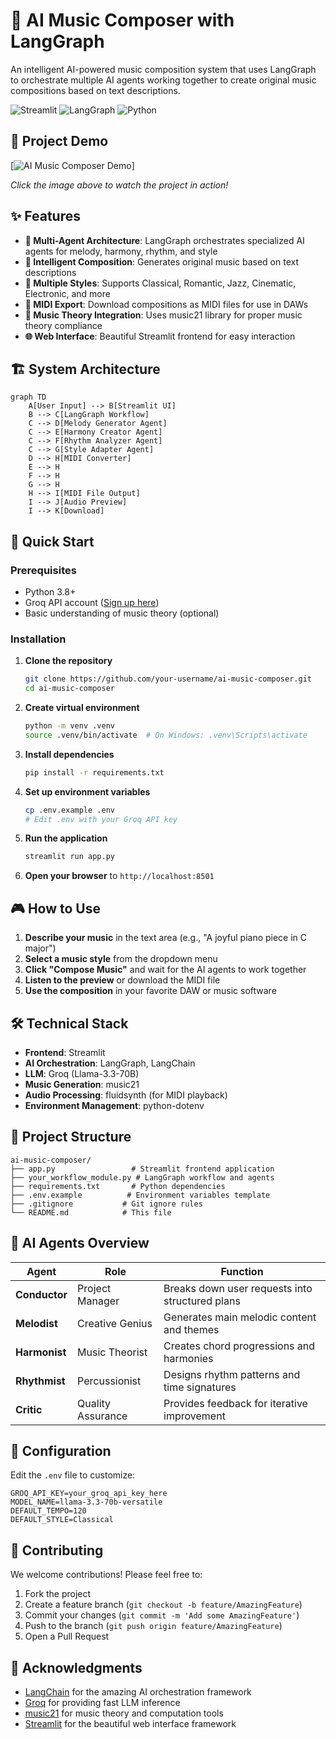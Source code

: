 # 🎵 AI Music Composer with LangGraph

An intelligent AI-powered music composition system that uses LangGraph to orchestrate multiple AI agents working together to create original music compositions based on text descriptions.

![Streamlit](https://img.shields.io/badge/Streamlit-FF4B4B?style=for-the-badge&logo=Streamlit&logoColor=white)
![LangGraph](https://img.shields.io/badge/LangGraph-000000?style=for-the-badge&logo=langchain&logoColor=white)
![Python](https://img.shields.io/badge/Python-3776AB?style=for-the-badge&logo=python&logoColor=white)

## 🎥 Project Demo

<!-- Replace the YouTube link with your actual video once you have it -->
[![AI Music Composer Demo](https://www.awesomescreenshot.com/video/43634431?key=1ae9fe6d2e38072db930193db2c50f32)]

*Click the image above to watch the project in action!*

## ✨ Features

- **🤖 Multi-Agent Architecture**: LangGraph orchestrates specialized AI agents for melody, harmony, rhythm, and style
- **🎼 Intelligent Composition**: Generates original music based on text descriptions
- **🎹 Multiple Styles**: Supports Classical, Romantic, Jazz, Cinematic, Electronic, and more
- **💾 MIDI Export**: Download compositions as MIDI files for use in DAWs
- **🎵 Music Theory Integration**: Uses music21 library for proper music theory compliance
- **🌐 Web Interface**: Beautiful Streamlit frontend for easy interaction

## 🏗️ System Architecture

```mermaid
graph TD
    A[User Input] --> B[Streamlit UI]
    B --> C[LangGraph Workflow]
    C --> D[Melody Generator Agent]
    C --> E[Harmony Creator Agent]
    C --> F[Rhythm Analyzer Agent]
    C --> G[Style Adapter Agent]
    D --> H[MIDI Converter]
    E --> H
    F --> H
    G --> H
    H --> I[MIDI File Output]
    I --> J[Audio Preview]
    I --> K[Download]
```

## 🚀 Quick Start

### Prerequisites

- Python 3.8+
- Groq API account ([Sign up here](https://console.groq.com/))
- Basic understanding of music theory (optional)

### Installation

1. **Clone the repository**
   ```bash
   git clone https://github.com/your-username/ai-music-composer.git
   cd ai-music-composer
   ```

2. **Create virtual environment**
   ```bash
   python -m venv .venv
   source .venv/bin/activate  # On Windows: .venv\Scripts\activate
   ```

3. **Install dependencies**
   ```bash
   pip install -r requirements.txt
   ```

4. **Set up environment variables**
   ```bash
   cp .env.example .env
   # Edit .env with your Groq API key
   ```

5. **Run the application**
   ```bash
   streamlit run app.py
   ```

6. **Open your browser** to `http://localhost:8501`

## 🎮 How to Use

1. **Describe your music** in the text area (e.g., "A joyful piano piece in C major")
2. **Select a music style** from the dropdown menu
3. **Click "Compose Music"** and wait for the AI agents to work together
4. **Listen to the preview** or download the MIDI file
5. **Use the composition** in your favorite DAW or music software

## 🛠️ Technical Stack

- **Frontend**: Streamlit
- **AI Orchestration**: LangGraph, LangChain
- **LLM**: Groq (Llama-3.3-70B)
- **Music Generation**: music21
- **Audio Processing**: fluidsynth (for MIDI playback)
- **Environment Management**: python-dotenv

## 📁 Project Structure

```
ai-music-composer/
├── app.py                 # Streamlit frontend application
├── your_workflow_module.py # LangGraph workflow and agents
├── requirements.txt       # Python dependencies
├── .env.example          # Environment variables template
├── .gitignore           # Git ignore rules
└── README.md            # This file
```

## 🎯 AI Agents Overview

| Agent | Role | Function |
|-------|------|----------|
| **Conductor** | Project Manager | Breaks down user requests into structured plans |
| **Melodist** | Creative Genius | Generates main melodic content and themes |
| **Harmonist** | Music Theorist | Creates chord progressions and harmonies |
| **Rhythmist** | Percussionist | Designs rhythm patterns and time signatures |
| **Critic** | Quality Assurance | Provides feedback for iterative improvement |

## 🔧 Configuration

Edit the `.env` file to customize:

```env
GROQ_API_KEY=your_groq_api_key_here
MODEL_NAME=llama-3.3-70b-versatile
DEFAULT_TEMPO=120
DEFAULT_STYLE=Classical
```

## 🤝 Contributing

We welcome contributions! Please feel free to:

1. Fork the project
2. Create a feature branch (`git checkout -b feature/AmazingFeature`)
3. Commit your changes (`git commit -m 'Add some AmazingFeature'`)
4. Push to the branch (`git push origin feature/AmazingFeature`)
5. Open a Pull Request

## 🙏 Acknowledgments

- [LangChain](https://www.langchain.com/) for the amazing AI orchestration framework
- [Groq](https://groq.com/) for providing fast LLM inference
- [music21](http://web.mit.edu/music21/) for music theory and computation tools
- [Streamlit](https://streamlit.io/) for the beautiful web interface framework


